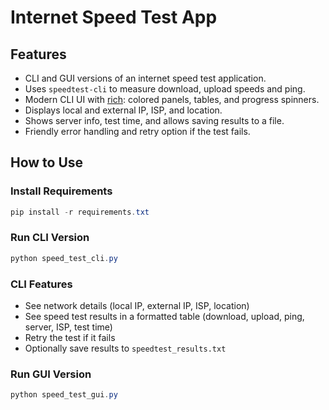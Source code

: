 # Internet Speed Test App

## Features
- CLI and GUI versions of an internet speed test application.
- Uses `speedtest-cli` to measure download, upload speeds and ping.
- Modern CLI UI with [rich](https://github.com/Textualize/rich): colored panels, tables, and progress spinners.
- Displays local and external IP, ISP, and location.
- Shows server info, test time, and allows saving results to a file.
- Friendly error handling and retry option if the test fails.

## How to Use

### Install Requirements
```powershell
pip install -r requirements.txt
```

### Run CLI Version
```powershell
python speed_test_cli.py
```

### CLI Features
- See network details (local IP, external IP, ISP, location)
- See speed test results in a formatted table (download, upload, ping, server, ISP, test time)
- Retry the test if it fails
- Optionally save results to `speedtest_results.txt`

### Run GUI Version
```powershell
python speed_test_gui.py
```
